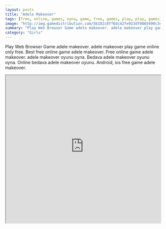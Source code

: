 ```yaml
---
layout: posts
title: "Adele Makeover"
tags: [free, online, games, oyna, game, free, games, play, play, games]
image: "http://img.gamedistribution.com/5b182c8ff6dc42fe923df0865490c3e6.jpg"
summary: "Play Web Browser Game adele makeover. adele makeover play game online only free. Best free online game adele makeover. Free online game adele makeover. adele makeover oyunu oyna. Bedava adele makeover oyunu oyna. Online bedava adele makeover oyunu. Android, ios free game adele makeover."
category: "Girls"
---
```


Play Web Browser Game adele makeover. adele makeover play game online only free. Best free online game adele makeover. Free online game adele makeover. adele makeover oyunu oyna. Bedava adele makeover oyunu oyna. Online bedava adele makeover oyunu. Android, ios free game adele makeover.

<iframe width="100%" height="480px;" src="http://flash.gamedistribution.com?game=5b182c8ff6dc42fe923df0865490c3e6"></iframe>